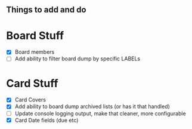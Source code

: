 ## Things to add and do

# Board Stuff  
- [x] Board members
- [ ] Add ability to filter board dump by specific LABELs

# Card Stuff  
- [x] Card Covers 
- [x] Add ability to board dump archived lists (or has it that handled)
- [ ] Update console logging output, make that cleaner, more configurable
- [X] Card Date fields (due etc)
